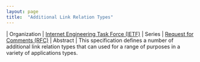 ```yaml
---
layout: page
title:  "Additional Link Relation Types"
---
```


| Organization | [Internet Engineering Task Force (IETF)](..)
| Series | [Request for Comments (RFC)](..)
| Abstract | This specification defines a number of additional link relation types that can used for a range of purposes in a variety of applications types.